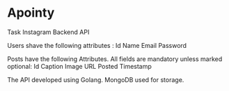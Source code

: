# Apointy
Task  Instagram Backend API

Users shave the following attributes :
Id
Name
Email
Password

Posts have the following Attributes. All fields are mandatory unless marked optional:
Id
Caption
Image URL
Posted Timestamp

The API developed using Golang.
MongoDB used for storage.
